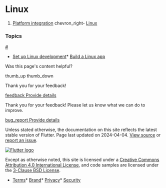 Linux
=====

1. [Platform integration](/platform-integration) chevron\_right- [Linux](/platform-integration/linux)

### Topics

[#](#topics)

* [Set up Linux development](/platform-integration/linux/setup)* [Build a Linux app](/platform-integration/linux/building)

Was this page's content helpful?

thumb\_up thumb\_down

Thank you for your feedback!

 [feedback Provide details](https://github.com/flutter/website/issues/new?template=1_page_issue.yml&&page-url=https://docs.flutter.dev/platform-integration/linux/&page-source=https://github.com/flutter/website/tree/main/src/content/platform-integration/linux/index.md)

Thank you for your feedback! Please let us know what we can do to improve.

 [bug\_report Provide details](https://github.com/flutter/website/issues/new?template=1_page_issue.yml&&page-url=https://docs.flutter.dev/platform-integration/linux/&page-source=https://github.com/flutter/website/tree/main/src/content/platform-integration/linux/index.md)

Unless stated otherwise, the documentation on this site reflects the latest stable version of Flutter. Page last updated on 2024-04-04. [View source](https://github.com/flutter/website/tree/main/src/content/platform-integration/linux/index.md) or [report an issue](https://github.com/flutter/website/issues/new?template=1_page_issue.yml&&page-url=https://docs.flutter.dev/platform-integration/linux/&page-source=https://github.com/flutter/website/tree/main/src/content/platform-integration/linux/index.md "Report an issue with this page").

[![Flutter logo](/assets/images/branding/flutter/logo+text/horizontal/white.svg)](https://flutter.dev)

Except as otherwise noted, this site is licensed under a [Creative Commons Attribution 4.0 International License](https://creativecommons.org/licenses/by/4.0/), and code samples are licensed under the [3-Clause BSD License](https://opensource.org/licenses/BSD-3-Clause).

* [Terms](/tos "Terms of use")* [Brand](/brand "Brand usage guidelines")* [Privacy](https://policies.google.com/privacy "Privacy policy")* [Security](/security "Security philosophy and practices")

   